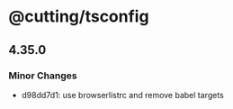 # @cutting/tsconfig

## 4.35.0

### Minor Changes

- d98dd7d1: use browserlistrc and remove babel targets
